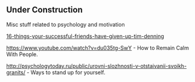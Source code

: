 
## Under Construction

Misc stuff related to psychology and motivation

[16-things-your-successful-friends-have-given-up-tim-denning](https://www.linkedin.com/pulse/16-things-your-successful-friends-have-given-up-tim-denning)


https://www.youtube.com/watch?v=du035tg-SwY - How to Remain Calm With People.

http://psychologytoday.ru/public/urovni-slozhnosti-v-otstaivanii-svoikh-granits/ - Ways to stand up for yourself.


